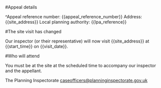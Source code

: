 #Appeal details

^Appeal reference number: {{appeal_reference_number}}
Address: {{site_address}}
Local planning authority: {{lpa_reference}}

#The site visit has changed

Our inspector (or their representative) will now visit {{site_address}} at {{start_time}} on {{visit_date}}.

#Who will attend

You must be at the site at the scheduled time to accompany our inspector and the appellant.

The Planning Inspectorate
caseofficers@planninginspectorate.gov.uk

